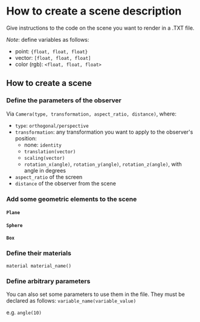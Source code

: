# How to create a scene description

Give instructions to the code on the scene you want to render in a .TXT file.

*Note*: define variables as follows:

- point: `{float, float, float}`
- vector: `[float, float, float]`
- color (rgb): `<float, float, float>`


## How to create a scene


### Define the parameters of the observer

Via `Camera(type, transformation, aspect_ratio, distance)`, where:
- `type`: `orthogonal/perspective`
- `transformation`: any transformation you want to apply to the observer's position:
	- none: `identity`
	- `translation(vector)`
	- `scaling(vector)`
	- `rotation_x(angle)`, `rotation_y(angle)`, `rotation_z(angle)`, with angle in degrees
- `aspect_ratio` of the screen 
- `distance` of the observer from the scene


### Add some geometric elements to the scene

#### `Plane`

#### `Sphere`

#### `Box`


### Define their materials

`material material_name()`


### Define arbitrary parameters

You can also set some parameters to use them in the file. They must be declared as follows: `variable_name(variable_value)`

e.g. `angle(10)`





	

